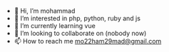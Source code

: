 - 👋 Hi, I’m mohammad
- 👀 I’m interested in php, python, ruby and js
- 🌱 I’m currently learning vue 
- 💞️ I’m looking to collaborate on (nobody now)
- 📫 How to reach me mo22ham29mad@gmail.com

<!---
ezady/ezady is a ✨ special ✨ repository because its `README.md` (this file) appears on your GitHub profile.
You can click the Preview link to take a look at your changes.
--->
